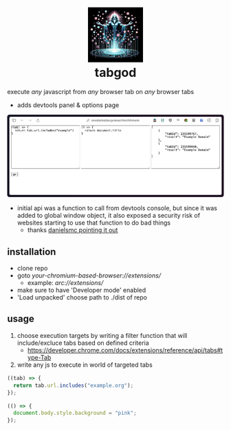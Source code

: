 <h1 align="center">
  <img src="./dist/tabgod.png" width="128" height="128" />
  <br />
  tabgod
</h1>

execute _any_ javascript from _any_ browser tab on _any_ browser tabs

- adds devtools panel & options page

![](./demo.png)

- initial api was a function to call from devtools console, but since it was
  added to global window object, it also exposed a security risk of websites
  starting to use that function to do bad things
  - thanks
    [danielsmc pointing it out](https://github.com/devidw/tabgod/issues/1#issue-2124285330)

## installation

- clone repo
- goto _your-chromium-based-browser://extensions/_
  - example: _arc://extensions/_
- make sure to have 'Developer mode' enabled
- 'Load unpacked' choose path to ./dist of repo

## usage

1. choose execution targets by writing a filter function that will
   include/excluce tabs based on defined criteria
   - https://developer.chrome.com/docs/extensions/reference/api/tabs#type-Tab
2. write any js to execute in world of targeted tabs

```js
((tab) => {
  return tab.url.includes("example.org");
});
```

```js
(() => {
  document.body.style.background = "pink";
});
```
